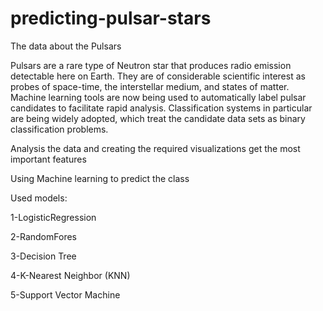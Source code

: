 # predicting-pulsar-stars
The data about the Pulsars

Pulsars are a rare type of Neutron star that produces radio emission detectable here on Earth. They are of considerable scientific interest as probes of space-time, the interstellar medium, and states of matter. Machine learning tools are now being used to automatically label pulsar candidates to facilitate rapid analysis. Classification systems in particular are being widely adopted, which treat the candidate data sets as binary classification problems. 

Analysis the data and creating the required visualizations get the most important features 

Using Machine learning to predict the class

Used models:

1-LogisticRegression

2-RandomFores  

3-Decision Tree  

4-K-Nearest Neighbor (KNN)  

5-Support Vector Machine
